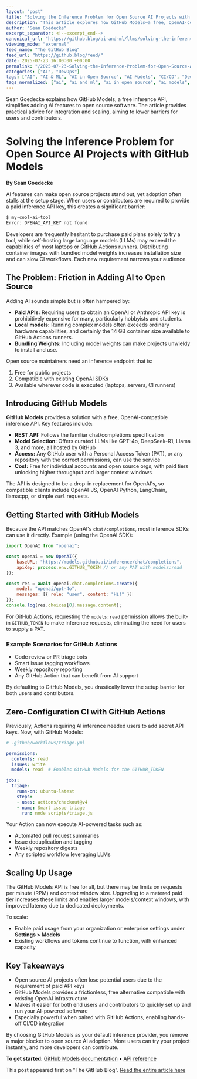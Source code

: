 ```yaml
---
layout: "post"
title: "Solving the Inference Problem for Open Source AI Projects with GitHub Models"
description: "This article explores how GitHub Models—a free, OpenAI-compatible inference API—removes barriers to integrating AI features in open source projects. The piece details setup, CI/CD integration, scaling options, and how this service makes AI-powered software more accessible and easier for contributors and users."
author: "Sean Goedecke"
excerpt_separator: <!--excerpt_end-->
canonical_url: "https://github.blog/ai-and-ml/llms/solving-the-inference-problem-for-open-source-ai-projects-with-github-models/"
viewing_mode: "external"
feed_name: "The GitHub Blog"
feed_url: "https://github.blog/feed/"
date: 2025-07-23 16:00:00 +00:00
permalink: "/2025-07-23-Solving-the-Inference-Problem-for-Open-Source-AI-Projects-with-GitHub-Models.html"
categories: ["AI", "DevOps"]
tags: ["AI", "AI & ML", "AI in Open Source", "AI Models", "CI/CD", "DeepSeek R1", "DevOps", "GitHub Actions", "GitHub Models", "GPT 4o", "Inference API", "Llama 3", "LLMs", "News", "OpenAI Compatible", "Personal Access Token"]
tags_normalized: ["ai", "ai and ml", "ai in open source", "ai models", "cislashcd", "deepseek r1", "devops", "github actions", "github models", "gpt 4o", "inference api", "llama 3", "llms", "news", "openai compatible", "personal access token"]
---
```


Sean Goedecke explains how GitHub Models, a free inference API, simplifies adding AI features to open source software. The article provides practical advice for integration and scaling, aiming to lower barriers for users and contributors.<!--excerpt_end-->

# Solving the Inference Problem for Open Source AI Projects with GitHub Models

**By Sean Goedecke**

AI features can make open source projects stand out, yet adoption often stalls at the setup stage. When users or contributors are required to provide a paid inference API key, this creates a significant barrier:

```bash
$ my-cool-ai-tool
Error: OPENAI_API_KEY not found
```

Developers are frequently hesitant to purchase paid plans solely to try a tool, while self-hosting large language models (LLMs) may exceed the capabilities of most laptops or GitHub Actions runners. Distributing container images with bundled model weights increases installation size and can slow CI workflows. Each new requirement narrows your audience.

## The Problem: Friction in Adding AI to Open Source

Adding AI sounds simple but is often hampered by:

- **Paid APIs:** Requiring users to obtain an OpenAI or Anthropic API key is prohibitively expensive for many, particularly hobbyists and students.
- **Local models:** Running complex models often exceeds ordinary hardware capabilities, and certainly the 14 GB container size available to GitHub Actions runners.
- **Bundling Weights:** Including model weights can make projects unwieldy to install and use.

Open source maintainers need an inference endpoint that is:

1. Free for public projects
2. Compatible with existing OpenAI SDKs
3. Available wherever code is executed (laptops, servers, CI runners)

## Introducing GitHub Models

**GitHub Models** provides a solution with a free, OpenAI-compatible inference API. Key features include:

- **REST API:** Follows the familiar chat/completions specification
- **Model Selection:** Offers curated LLMs like GPT-4o, DeepSeek-R1, Llama 3, and more, all hosted by GitHub
- **Access:** Any GitHub user with a Personal Access Token (PAT), or any repository with the correct permissions, can use the service
- **Cost:** Free for individual accounts and open source orgs, with paid tiers unlocking higher throughput and larger context windows

The API is designed to be a drop-in replacement for OpenAI's, so compatible clients include OpenAI-JS, OpenAI Python, LangChain, llamacpp, or simple `curl` requests.

## Getting Started with GitHub Models

Because the API matches OpenAI's `chat/completions`, most inference SDKs can use it directly. Example (using the OpenAI SDK):

```javascript
import OpenAI from "openai";

const openai = new OpenAI({
    baseURL: "https://models.github.ai/inference/chat/completions",
    apiKey: process.env.GITHUB_TOKEN // or any PAT with models:read
});

const res = await openai.chat.completions.create({
    model: "openai/gpt-4o",
    messages: [{ role: "user", content: "Hi!" }]
});
console.log(res.choices[0].message.content);
```

For GitHub Actions, requesting the `models:read` permission allows the built-in `GITHUB_TOKEN` to make inference requests, eliminating the need for users to supply a PAT.

### Example Scenarios for GitHub Actions

- Code review or PR triage bots
- Smart issue tagging workflows
- Weekly repository reporting
- Any GitHub Action that can benefit from AI support

By defaulting to GitHub Models, you drastically lower the setup barrier for both users and contributors.

## Zero-Configuration CI with GitHub Actions

Previously, Actions requiring AI inference needed users to add secret API keys. Now, with GitHub Models:

```yaml
# .github/workflows/triage.yml

permissions:
  contents: read
  issues: write
  models: read  # Enables GitHub Models for the GITHUB_TOKEN

jobs:
  triage:
    runs-on: ubuntu-latest
    steps:
    - uses: actions/checkout@v4
    - name: Smart issue triage
      run: node scripts/triage.js
```

Your Action can now execute AI-powered tasks such as:

- Automated pull request summaries
- Issue deduplication and tagging
- Weekly repository digests
- Any scripted workflow leveraging LLMs

## Scaling Up Usage

The GitHub Models API is free for all, but there may be limits on requests per minute (RPM) and context window size. Upgrading to a metered paid tier increases these limits and enables larger models/context windows, with improved latency due to dedicated deployments.

To scale:

- Enable paid usage from your organization or enterprise settings under **Settings > Models**
- Existing workflows and tokens continue to function, with enhanced capacity

## Key Takeaways

- Open source AI projects often lose potential users due to the requirement of paid API keys
- GitHub Models provides a frictionless, free alternative compatible with existing OpenAI infrastructure
- Makes it easier for both end users and contributors to quickly set up and run your AI-powered software
- Especially powerful when paired with GitHub Actions, enabling hands-off CI/CD integration

By choosing GitHub Models as your default inference provider, you remove a major blocker to open source AI adoption. More users can try your project instantly, and more developers can contribute.

**To get started**: [GitHub Models documentation](https://docs.github.com/en/github-models) • [API reference](https://docs.github.com/en/github-models/reference)

This post appeared first on "The GitHub Blog". [Read the entire article here](https://github.blog/ai-and-ml/llms/solving-the-inference-problem-for-open-source-ai-projects-with-github-models/)
